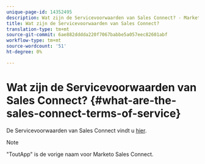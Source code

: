 ```yaml
---
unique-page-id: 14352495
description: Wat zijn de Servicevoorwaarden van Sales Connect? - Marketo Docs - Productdocumentatie
title: Wat zijn de Servicevoorwaarden van Sales Connect?
translation-type: tm+mt
source-git-commit: 6ae882dddda220f7067babbe5a057eec82601abf
workflow-type: tm+mt
source-wordcount: '51'
ht-degree: 0%

---
```



# Wat zijn de Servicevoorwaarden van Sales Connect? {#what-are-the-sales-connect-terms-of-service}

De Servicevoorwaarden van Sales Connect vindt u [hier](https://documents.marketo.com/toutapp/terms).

>[!NOTE]
>
>&quot;ToutApp&quot; is de vorige naam voor Marketo Sales Connect.
